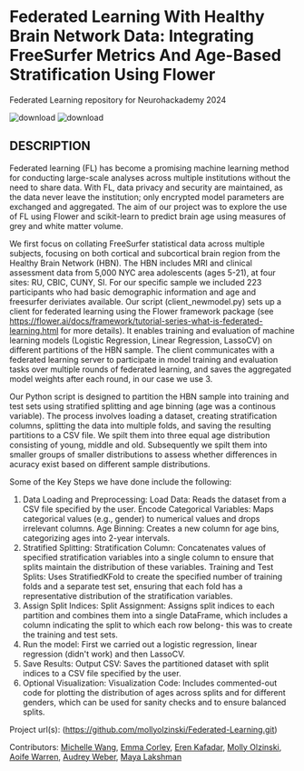 # Federated Learning With Healthy Brain Network Data: Integrating FreeSurfer Metrics And Age-Based Stratification Using Flower
Federated Learning repository for Neurohackademy 2024

![download](https://github.com/user-attachments/assets/6574bff2-13c6-4b13-b17e-16008068521d)                             ![download](https://github.com/user-attachments/assets/78566728-c1f5-45cd-8a66-ea8bca29523e)


## DESCRIPTION
Federated learning (FL) has become a promising machine learning method for conducting large-scale analyses across multiple institutions without the need to share data. With FL, data privacy and security are maintained, as the data never leave the institution; only encrypted model parameters are exchanged and aggregated. The aim of our project was to explore the use of FL using Flower and scikit-learn to predict brain age using measures of grey and white matter volume. 

We first focus on collating FreeSurfer statistical data across multiple subjects, focusing on both cortical and subcortical brain region from the Healthy Brain Network (HBN). The HBN includes  MRI and clinical assessment data from 5,000 NYC area adolescents (ages 5-21), at four sites: RU, CBIC, CUNY, SI. For our specific sample we included 223 participants who had basic demographic information and age and freesurfer deriviates available. Our script (client_newmodel.py) sets up a client for federated learning using the Flower framework package (see https://flower.ai/docs/framework/tutorial-series-what-is-federated-learning.html for more details). It enables training and evaluation of machine learning models (Logistic Regression, Linear Regression, LassoCV) on different partitions of the HBN sample. The client communicates with a federated learning server to participate in model training and evaluation tasks over multiple rounds of federated learning, and saves the aggregated model weights after each round, in our case we use 3. 

Our Python script is designed to partition the HBN sample into training and test sets using stratified splitting and age binning (age was a continous variable). The process involves loading a dataset, creating stratification columns, splitting the data into multiple folds, and saving the resulting partitions to a CSV file. We spilt them into three equal age distribution consisting of young, middle and old. Subsequently we spilt them into smaller groups of smaller distributions to assess whether differences in acuracy exist based on different sample distributions. 

Some of the Key Steps we have done include the following:

1) Data Loading and Preprocessing:
Load Data: Reads the dataset from a CSV file specified by the user.
Encode Categorical Variables: Maps categorical values (e.g., gender) to numerical values and drops irrelevant columns.
Age Binning: Creates a new column for age bins, categorizing ages into 2-year intervals.
2) Stratified Splitting:
Stratification Column: Concatenates values of specified stratification variables into a single column to ensure that splits maintain the distribution of these variables.
Training and Test Splits: Uses StratifiedKFold to create the specified number of training folds and a separate test set, ensuring that each fold has a representative distribution of the stratification variables.
3) Assign Split Indices:
Split Assignment: Assigns split indices to each partition and combines them into a single DataFrame, which includes a column indicating the split to which each row belong- this was to create the training and test sets.
4) Run the model:
First we carried out a logistic regression, linear regression (didn't work) and then LassoCV.
6) Save Results:
Output CSV: Saves the partitioned dataset with split indices to a CSV file specified by the user.
7) Optional Visualization:
Visualization Code: Includes commented-out code for plotting the distribution of ages across splits and for different genders, which can be used for sanity checks and to ensure balanced splits.


Project url(s): (https://github.com/mollyolzinski/Federated-Learning.git) 

Contributors: [Michelle Wang](https://github.com/michellewang), [Emma Corley](https://github.com/emmajanecorley), [Eren Kafadar](https://github.com/kafadare), [Molly Olzinski](https://github.com/mollyolzinski), [Aoife Warren](https://github.com/AoifeWarren), [Audrey Weber](https://github.com/aweber7), [Maya Lakshman](https://github.com/mayalakshman) 




